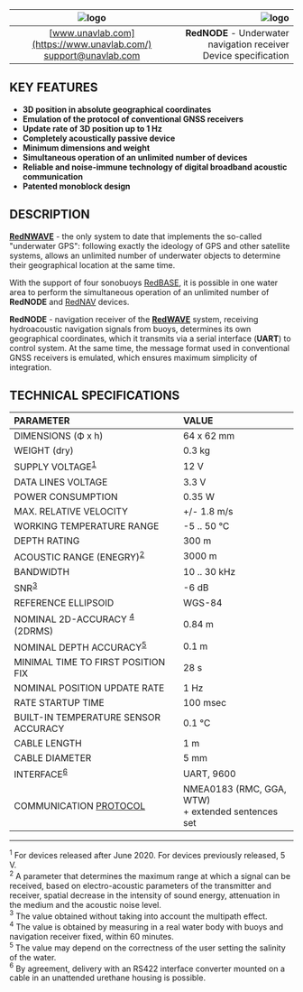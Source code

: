 | ![logo](https://ucnl.github.io/documentation/sm_logo.png) | ![logo](https://ucnl.github.io/documentation/def_modem_black.png) |
| :---: | ---: |
| [www.unavlab.com](https://www.unavlab.com/) <br/> [support@unavlab.com](mailto:support@unavlab.com) | **RedNODE** - Underwater navigation receiver <br/> Device specification |

## KEY FEATURES

* **3D position in absolute geographical coordinates**
* **Emulation of the protocol of conventional GNSS receivers**
* **Update rate of 3D position up to 1 Hz**
* **Completely acoustically passive device**
* **Minimum dimensions and weight**
* **Simultaneous operation of an unlimited number of devices**
* **Reliable and noise-immune technology of digital broadband acoustic communication**
* **Patented monoblock design**

## DESCRIPTION

**[RedNWAVE](RedWAVE_DataBrief_ru.md)** - the only system to date that implements the so-called "underwater GPS": following exactly
the ideology of GPS and other satellite systems, allows an unlimited number of underwater objects to determine their geographical 
location at the same time.
 
With the support of four sonobuoys [RedBASE](RedBASE_Specification_en.md), it is possible in one water area
to perform the simultaneous operation of an unlimited number of **RedNODE** and [RedNAV](RedNAV_Specification_en.md) devices.

**RedNODE** - navigation receiver of the **[RedWAVE](RedWAVE_DataBrief_en.md)** system, receiving hydroacoustic
navigation signals from buoys, determines its own geographical coordinates, which it transmits via a serial interface (**UART**)
to control system. At the same time, the message format used in conventional GNSS receivers is emulated, which ensures maximum 
simplicity of integration.

<div style="page-break-after: always;"></div>

## TECHNICAL SPECIFICATIONS

| PARAMETER | VALUE |
| :--- | :--- |
| DIMENSIONS (Ф х h) | 64 x 62 mm |
| WEIGHT (dry) | 0.3 kg |
| SUPPLY VOLTAGE<sup>[1](#footnote1)</sup> | 12 V |
| DATA LINES VOLTAGE | 3.3 V |
| POWER CONSUMPTION | 0.35 W |
| MAX. RELATIVE VELOCITY | +/- 1.8 m/s  |
| WORKING TEMPERATURE RANGE | -5 .. 50 °С |
| DEPTH RATING | 300 m |
| ACOUSTIC RANGE (ENEGRY)<sup>[2](#footnote2)</sup> | 3000 m |
| BANDWIDTH | 10 .. 30 kHz |
| SNR<sup>[3](#footnote3)</sup> | -6 dB |
| REFERENCE ELLIPSOID | WGS-84 |
| NOMINAL 2D-ACCURACY <sup>[4](#footnote4)</sup> (2DRMS) | 0.84 m |
| NOMINAL DEPTH ACCURACY<sup>[5](#footnote5)</sup>  | 0.1 m |
| MINIMAL TIME TO FIRST POSITION FIX | 28 s |
| NOMINAL POSITION UPDATE RATE | 1 Hz |
| RATE STARTUP TIME | 100 msec |
| BUILT-IN TEMPERATURE SENSOR ACCURACY | 0.1 °C |
| CABLE LENGTH | 1 m |
| CABLE DIAMETER | 5 mm |
| INTERFACE<sup>[6](#footnote6)</sup> | UART, 9600  |
| COMMUNICATION [PROTOCOL](RedWAVE_Protocol_Specification_en.md) | NMEA0183 (RMC, GGA, WTW) <br/> + extended sentences set |

________________
<a name="footnote1"><sup>1</sup></a> For devices released after June 2020. For devices previously released, 5 V.  
<a name="footnote2"><sup>2</sup></a> A parameter that determines the maximum range at which a signal can be received, based on
electro-acoustic parameters of the transmitter and receiver, spatial decrease in the intensity of sound energy, attenuation in the medium and the acoustic noise level.  
<a name="footnote3"><sup>3</sup></a> The value obtained without taking into account the multipath effect.  
<a name="footnote4"><sup>4</sup></a> The value is obtained by measuring in a real water body with buoys and navigation receiver fixed, within 60 minutes.  
<a name="footnote5"><sup>5</sup></a> The value may depend on the correctness of the user setting the salinity of the water.  
<a name="footnote6"><sup>6</sup></a> By agreement, delivery with an RS422 interface converter mounted on a cable in an unattended urethane housing is possible. 

